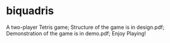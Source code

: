 # biquadris
A two-player Tetris game;
Structure of the game is in design.pdf;
Demonstration of the game is in demo.pdf;
Enjoy Playing!
